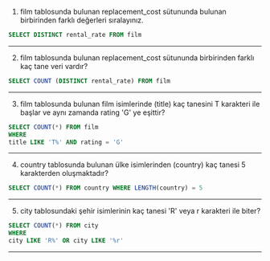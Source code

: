 1. film tablosunda bulunan replacement_cost sütununda bulunan birbirinden farklı değerleri sıralayınız.
```sql
SELECT DISTINCT rental_rate FROM film
```
---
2. film tablosunda bulunan replacement_cost sütununda birbirinden farklı kaç tane veri vardır?
```sql
SELECT COUNT (DISTINCT rental_rate) FROM film
```
---
3. film tablosunda bulunan film isimlerinde (title) kaç tanesini T karakteri ile başlar ve aynı zamanda rating 'G' ye eşittir?
```sql
SELECT COUNT(*) FROM film
WHERE
title LIKE 'T%' AND rating = 'G'
```
---
4. country tablosunda bulunan ülke isimlerinden (country) kaç tanesi 5 karakterden oluşmaktadır?
```sql
SELECT COUNT(*) FROM country WHERE LENGTH(country) = 5
```
---
5. city tablosundaki şehir isimlerinin kaç tanesi 'R' veya r karakteri ile biter?
```sql
SELECT COUNT(*) FROM city 
WHERE 
city LIKE 'R%' OR city LIKE '%r'
```
---
